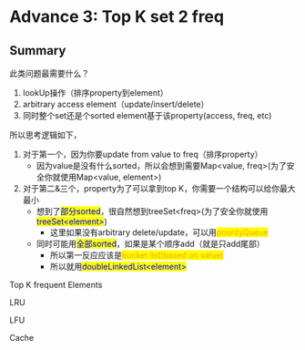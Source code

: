 # Advance 3: Top K set 2 freq

## Summary

此类问题最需要什么？

1. lookUp操作（排序property到element）
2. arbitrary access element（update/insert/delete）
3. 同时整个set还是个sorted element基于该property(access, freq, etc)

所以思考逻辑如下，

1. 对于第一个，因为你要update from value to freq（排序property）
   * 因为value是没有什么sorted，所以会想到需要Map\<value, freq>(为了安全你就使用Map\<value, element>)
2. 对于第二&三个，property为了可以拿到top K，你需要一个结构可以给你最大最小
   * 想到了<mark style="color:blue;">部分sorted</mark>，很自然想到treeSet\<freq>(为了安全你就使用<mark style="color:blue;">treeSet\<element></mark>)
     * 这里如果没有arbitrary delete/update，可以用<mark style="color:orange;">priorityQueue</mark>
   * 同时可能用<mark style="color:blue;">全部sorted</mark>，如果是某个顺序add（就是只add尾部）
     * 所以第一反应应该是<mark style="color:orange;">bucket list(based on value)</mark>
     * 所以就用<mark style="color:blue;">doubleLinkedList\<element></mark>











Top K frequent Elements

LRU

LFU

Cache
